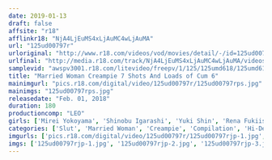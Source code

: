 ```yaml
---
date: 2019-01-13
draft: false
affsite: "r18"
afflinkr18: "NjA4LjEuMS4xLjAuMC4wLjAuMA"
url: "125ud00797r"
urloriginal: "http://www.r18.com/videos/vod/movies/detail/-/id=125ud00797r"
urlfinal: "http://media.r18.com/track/NjA4LjEuMS4xLjAuMC4wLjAuMA/videos/vod/movies/detail/-/id=125ud00797r"
samplevid: "awspv3001.r18.com/litevideo/freepv/1/125/125umd618/125umd618_dmb_w.mp4"
title: "Married Woman Creampie 7 Shots And Loads of Cum 6"
mainimgurl: "pics.r18.com/digital/video/125ud00797r/125ud00797rps.jpg"
mainimgs: "125ud00797rps.jpg"
releasedate: "Feb. 01, 2018"
duration: 180
productioncomp: "LEO"
girls: ['Mirei Yokoyama', 'Shinobu Igarashi', 'Yuki Shin', 'Rena Fukiishi']
categories: ['Slut', 'Married Woman', 'Creampie', 'Compilation', 'Hi-Def']
imgurls: ['pics.r18.com/digital/video/125ud00797r/125ud00797rjp-1.jpg', 'pics.r18.com/digital/video/125ud00797r/125ud00797rjp-2.jpg', 'pics.r18.com/digital/video/125ud00797r/125ud00797rjp-3.jpg', 'pics.r18.com/digital/video/125ud00797r/125ud00797rjp-4.jpg', 'pics.r18.com/digital/video/125ud00797r/125ud00797rjp-5.jpg', 'pics.r18.com/digital/video/125ud00797r/125ud00797rjp-6.jpg', 'pics.r18.com/digital/video/125ud00797r/125ud00797rjp-7.jpg', 'pics.r18.com/digital/video/125ud00797r/125ud00797rjp-8.jpg', 'pics.r18.com/digital/video/125ud00797r/125ud00797rjp-9.jpg', 'pics.r18.com/digital/video/125ud00797r/125ud00797rjp-10.jpg', 'pics.r18.com/digital/video/125ud00797r/125ud00797rjp-11.jpg', 'pics.r18.com/digital/video/125ud00797r/125ud00797rjp-12.jpg', 'pics.r18.com/digital/video/125ud00797r/125ud00797rjp-13.jpg', 'pics.r18.com/digital/video/125ud00797r/125ud00797rjp-14.jpg', 'pics.r18.com/digital/video/125ud00797r/125ud00797rjp-15.jpg', 'pics.r18.com/digital/video/125ud00797r/125ud00797rjp-16.jpg', 'pics.r18.com/digital/video/125ud00797r/125ud00797rjp-17.jpg', 'pics.r18.com/digital/video/125ud00797r/125ud00797rjp-18.jpg', 'pics.r18.com/digital/video/125ud00797r/125ud00797rjp-19.jpg', 'pics.r18.com/digital/video/125ud00797r/125ud00797rjp-20.jpg']
imgs: ['125ud00797rjp-1.jpg', '125ud00797rjp-2.jpg', '125ud00797rjp-3.jpg', '125ud00797rjp-4.jpg', '125ud00797rjp-5.jpg', '125ud00797rjp-6.jpg', '125ud00797rjp-7.jpg', '125ud00797rjp-8.jpg', '125ud00797rjp-9.jpg', '125ud00797rjp-10.jpg', '125ud00797rjp-11.jpg', '125ud00797rjp-12.jpg', '125ud00797rjp-13.jpg', '125ud00797rjp-14.jpg', '125ud00797rjp-15.jpg', '125ud00797rjp-16.jpg', '125ud00797rjp-17.jpg', '125ud00797rjp-18.jpg', '125ud00797rjp-19.jpg', '125ud00797rjp-20.jpg']
---
```

